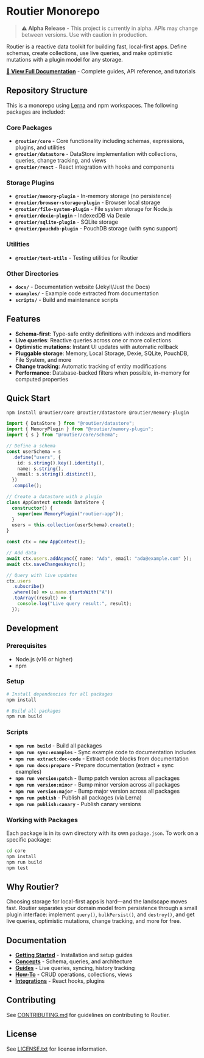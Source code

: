 # Routier Monorepo

> **⚠️ Alpha Release** - This project is currently in alpha. APIs may change between versions. Use with caution in production.

Routier is a reactive data toolkit for building fast, local-first apps. Define schemas, create collections, use live queries, and make optimistic mutations with a plugin model for any storage.

**[📖 View Full Documentation](https://agrejus.github.io/routier/)** - Complete guides, API reference, and tutorials

## Repository Structure

This is a monorepo using [Lerna](https://lerna.js.org/) and npm workspaces. The following packages are included:

### Core Packages

- **`@routier/core`** - Core functionality including schemas, expressions, plugins, and utilities
- **`@routier/datastore`** - DataStore implementation with collections, queries, change tracking, and views
- **`@routier/react`** - React integration with hooks and components

### Storage Plugins

- **`@routier/memory-plugin`** - In-memory storage (no persistence)
- **`@routier/browser-storage-plugin`** - Browser local storage
- **`@routier/file-system-plugin`** - File system storage for Node.js
- **`@routier/dexie-plugin`** - IndexedDB via Dexie
- **`@routier/sqlite-plugin`** - SQLite storage
- **`@routier/pouchdb-plugin`** - PouchDB storage (with sync support)

### Utilities

- **`@routier/test-utils`** - Testing utilities for Routier

### Other Directories

- **`docs/`** - Documentation website (Jekyll/Just the Docs)
- **`examples/`** - Example code extracted from documentation
- **`scripts/`** - Build and maintenance scripts

## Features

- **Schema-first**: Type-safe entity definitions with indexes and modifiers
- **Live queries**: Reactive queries across one or more collections
- **Optimistic mutations**: Instant UI updates with automatic rollback
- **Pluggable storage**: Memory, Local Storage, Dexie, SQLite, PouchDB, File System, and more
- **Change tracking**: Automatic tracking of entity modifications
- **Performance**: Database-backed filters when possible, in-memory for computed properties

## Quick Start

```bash
npm install @routier/core @routier/datastore @routier/memory-plugin
```

```ts
import { DataStore } from "@routier/datastore";
import { MemoryPlugin } from "@routier/memory-plugin";
import { s } from "@routier/core/schema";

// Define a schema
const userSchema = s
  .define("users", {
    id: s.string().key().identity(),
    name: s.string(),
    email: s.string().distinct(),
  })
  .compile();

// Create a datastore with a plugin
class AppContext extends DataStore {
  constructor() {
    super(new MemoryPlugin("routier-app"));
  }
  users = this.collection(userSchema).create();
}

const ctx = new AppContext();

// Add data
await ctx.users.addAsync({ name: "Ada", email: "ada@example.com" });
await ctx.saveChangesAsync();

// Query with live updates
ctx.users
  .subscribe()
  .where((u) => u.name.startsWith("A"))
  .toArray((result) => {
    console.log("Live query result:", result);
  });
```

## Development

### Prerequisites

- Node.js (v16 or higher)
- npm

### Setup

```bash
# Install dependencies for all packages
npm install

# Build all packages
npm run build
```

### Scripts

- **`npm run build`** - Build all packages
- **`npm run sync:examples`** - Sync example code to documentation includes
- **`npm run extract:doc-code`** - Extract code blocks from documentation
- **`npm run docs:prepare`** - Prepare documentation (extract + sync examples)
- **`npm run version:patch`** - Bump patch version across all packages
- **`npm run version:minor`** - Bump minor version across all packages
- **`npm run version:major`** - Bump major version across all packages
- **`npm run publish`** - Publish all packages (via Lerna)
- **`npm run publish:canary`** - Publish canary versions

### Working with Packages

Each package is in its own directory with its own `package.json`. To work on a specific package:

```bash
cd core
npm install
npm run build
npm test
```

## Why Routier?

Choosing storage for local-first apps is hard—and the landscape moves fast. Routier separates your domain model from persistence through a small plugin interface: implement `query()`, `bulkPersist()`, and `destroy()`, and get live queries, optimistic mutations, change tracking, and more for free.

## Documentation

- **[Getting Started](https://agrejus.github.io/routier/getting-started/)** - Installation and setup guides
- **[Concepts](https://agrejus.github.io/routier/concepts/)** - Schema, queries, and architecture
- **[Guides](https://agrejus.github.io/routier/guides/)** - Live queries, syncing, history tracking
- **[How-To](https://agrejus.github.io/routier/how-to/)** - CRUD operations, collections, views
- **[Integrations](https://agrejus.github.io/routier/integrations/)** - React hooks, plugins

## Contributing

See [CONTRIBUTING.md](docs/CONTRIBUTING.md) for guidelines on contributing to Routier.

## License

See [LICENSE.txt](LICENSE.txt) for license information.
